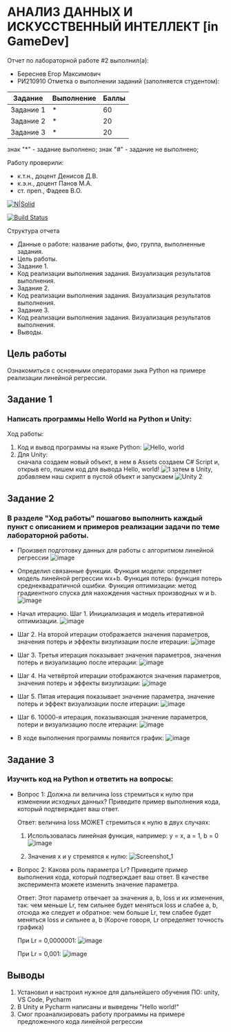 # АНАЛИЗ ДАННЫХ И ИСКУССТВЕННЫЙ ИНТЕЛЛЕКТ [in GameDev]
Отчет по лабораторной работе #2 выполнил(а):
- Береснев Егор Максимович
- РИ210910
Отметка о выполнении заданий (заполняется студентом):

| Задание | Выполнение | Баллы |
| ------ | ------ | ------ |
| Задание 1 | * | 60 |
| Задание 2 | * | 20 |
| Задание 3 | * | 20 |

знак "*" - задание выполнено; знак "#" - задание не выполнено;

Работу проверили:
- к.т.н., доцент Денисов Д.В.
- к.э.н., доцент Панов М.А.
- ст. преп., Фадеев В.О.

[![N|Solid](https://cldup.com/dTxpPi9lDf.thumb.png)](https://nodesource.com/products/nsolid)

[![Build Status](https://travis-ci.org/joemccann/dillinger.svg?branch=master)](https://travis-ci.org/joemccann/dillinger)

Структура отчета

- Данные о работе: название работы, фио, группа, выполненные задания.
- Цель работы.
- Задание 1.
- Код реализации выполнения задания. Визуализация результатов выполнения.
- Задание 2.
- Код реализации выполнения задания. Визуализация результатов выполнения.
- Задание 3.
- Код реализации выполнения задания. Визуализация результатов выполнения.
- Выводы.

## Цель работы
Ознакомиться с основными операторами зыка Python на примере реализации линейной регрессии.

## Задание 1
### Написать программы Hello World на Python и Unity:
Ход работы:
1) Код и вывод программы на языке Python:
![Hello, world](https://user-images.githubusercontent.com/113898917/191014932-474e8c5d-24e3-4828-a898-684c7d4da499.png)
2) Для Unity:  
      сначала создаем новый объект, в нем в Assets создаем C# Script и, открыв его, пишем код для вывода Hello, world!
![1](https://user-images.githubusercontent.com/113898917/191026982-810ce39b-d4f0-407e-96d0-31c9c4b71fd6.png)
      затем в Unity, добавляем наш скрипт в пустой объект и запускаем
![Unity 2](https://user-images.githubusercontent.com/113898917/191026989-50ae3a3c-2a19-48cd-a856-fd43d50f105f.png)


## Задание 2
### В разделе "Ход работы" пошагово выполнить каждый пункт с описанием и примеров реализации задачи по теме лабораторной работы.
- Произвел подготовку данных для работы с алгоритмом линейной регрессии
![image](https://user-images.githubusercontent.com/113898917/192098163-453fc43c-ea8e-44df-9c07-747142dd7134.png)

- Определил связанные функции. Функция модели: определяет модель линейной регрессии wx+b. Функция потерь: функция потерь среднеквадратичной ошибки. Функция оптимизации: метод градиентного спуска для нахождения частных производных w и b.
![image](https://user-images.githubusercontent.com/113898917/192098707-014e7ed4-9f05-4e8c-bd07-25e133123a87.png)

- Начал итерацию. Шаг 1. Инициализация и модель итеративной оптимизации.
![image](https://user-images.githubusercontent.com/113898917/192098926-31e0f4e5-c0ce-43b7-9801-3f7702c4302f.png)

- Шаг 2. На второй итерации отображается значения параметров, значения потерь и эффекты визулизации после итерации:
![image](https://user-images.githubusercontent.com/113898917/192099014-29fe0944-5259-4c11-b03d-b1a9863ffd2b.png)

- Шаг 3. Третья итерация показывает значения параметров, значения потерь и визуализацию после итерации:
![image](https://user-images.githubusercontent.com/113898917/192099072-fe013bf9-8859-4e6e-a5a0-6e65388b02e6.png)

- Шаг 4. На четвёртой итерации отображаются значения параметров, значения потерь и эффекты визулизации:
![image](https://user-images.githubusercontent.com/113898917/192099123-7182ba5a-dd8c-4c85-b42a-e7842f32e3f6.png)

- Шаг 5. Пятая итерация показывает значение параметра, значение потерь и эффект визуализации после итерации:
![image](https://user-images.githubusercontent.com/113898917/192099132-436bfc1d-6cf0-41b4-8bab-41920348afb8.png)

- Шаг 6. 10000-я итерация, показывающая значение параметров, потери и визуализацию после итерации:
![image](https://user-images.githubusercontent.com/113898917/192099146-1bc35228-8648-432e-ae0c-aa69f19ac676.png)

- В ходе выполнения программы появится график:
![image](https://user-images.githubusercontent.com/113898917/192099932-4abd5aef-130d-4f0f-b1da-7c8e50e748a5.png)


## Задание 3
### Изучить код на Python и ответить на вопросы:
   
   
  - Вопрос 1: Должна ли величина loss стремиться к нулю при изменении исходных данных? Приведите пример выполнения кода, который подтверждает ваш ответ.
    
    Ответ: величина loss МОЖЕТ стремиться к нулю в двух случаях:
    
    1. Использовалась линейная функция, например: y = x, a = 1, b = 0
    ![image](https://user-images.githubusercontent.com/113898917/192100217-e0a10901-91c1-48ba-91fa-d3233c72b057.png)
    
    2. Значения x и y стремятся к нулю:
    ![Screenshot_1](https://user-images.githubusercontent.com/113898917/192100473-8d1115b6-0194-4643-bfb8-1c51811db34a.png)
  - Вопрос 2: Какова роль параметра Lr? Приведите пример выполнения кода, который подтверждает ваш ответ. В качестве эксперимента можете изменить значение параметра.
    
    Ответ: Этот параметр отвечает за значения a, b, loss и их изменения, так: чем меньше Lr, тем сильнее будет меняться loss и слабее a, b, отсюда же следует и обратное: чем больше Lr, тем слабее будет меняться loss и сильнее a, b (Короче говоря, Lr определяет точность графика)
    
    При Lr = 0,0000001:
    ![image](https://user-images.githubusercontent.com/113898917/192100719-05da1684-1f05-4054-a9c8-67637b0e1e4b.png)
    
    При Lr = 0,001:
    ![image](https://user-images.githubusercontent.com/113898917/192100735-19d6a8aa-92f9-495b-a957-b02acfaad4c2.png)

## Выводы
   1. Установил и настроил нужное для дальнейшего обучения ПО: unity, VS Code, Pycharm
   2. В Unity и Pycharm написаны и выведены "Hello world!"
   3. Смог проанализировать работу программы на примере предложенного кода линейной регрессии
